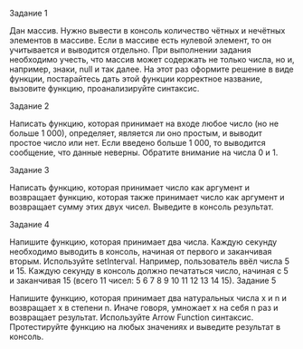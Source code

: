 Задание 1

Дан массив. Нужно вывести в консоль количество чётных и нечётных элементов в массиве. Если в массиве есть нулевой элемент, то он учитывается и выводится отдельно. 
При выполнении задания необходимо учесть, что массив может содержать не только числа, но и, например, знаки, null и так далее.
На этот раз оформите решение в виде функции, постарайтесь дать этой функции корректное название, вызовите функцию, проанализируйте синтаксис.

Задание 2

Написать функцию, которая принимает на входе любое число (но не больше 1 000), определяет, является ли оно простым, и выводит простое число или нет. 
Если введено больше 1 000, то выводится сообщение, что данные неверны. Обратите внимание на числа 0 и 1.

Задание 3

Написать функцию, которая принимает число как аргумент и возвращает функцию, которая также принимает число как аргумент и возвращает сумму этих двух чисел.
Выведите в консоль результат.

Задание 4

Напишите функцию, которая принимает два числа. Каждую секунду необходимо выводить в консоль, начиная от первого и заканчивая вторым. Используйте setInterval.
Например, пользователь ввёл числа 5 и 15. Каждую секунду в консоль должно печататься число, начиная с 5 и заканчивая 15 (всего 11 чисел: 5 6 7 8 9 10 11 12 13 14 15).
Задание 5

Напишите функцию, которая принимает два натуральных числа x и n и возвращает x в степени n. Иначе говоря, умножает x на себя n раз и возвращает результат.
Используйте Arrow Function синтаксис.
Протестируйте функцию на любых значениях и выведите результат в консоль.


